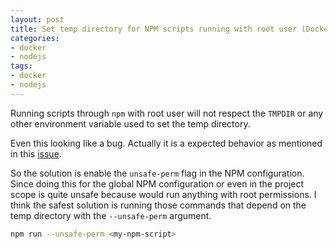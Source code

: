 ```yaml
---
layout: post
title: Set temp directory for NPM scripts running with root user (Docker)
categories:
- docker
- nodejs
tags:
- docker
- nodejs
---
```


Running scripts through `npm` with root user will not respect the `TMPDIR` or any other environment variable used to set the temp directory.

Even this looking like a bug. Actually it is a expected behavior as mentioned in this [issue](https://github.com/npm/npm/issues/4531).

So the solution is enable the `unsafe-perm` flag in the NPM configuration. Since
doing this for the global NPM configuration or even in the project scope is quite
unsafe because would run anything with root permissions. I think the safest solution
is running those commands that depend on the temp directory with the `--unsafe-perm`
argument.

```bash
npm run --unsafe-perm <my-npm-script>
```
